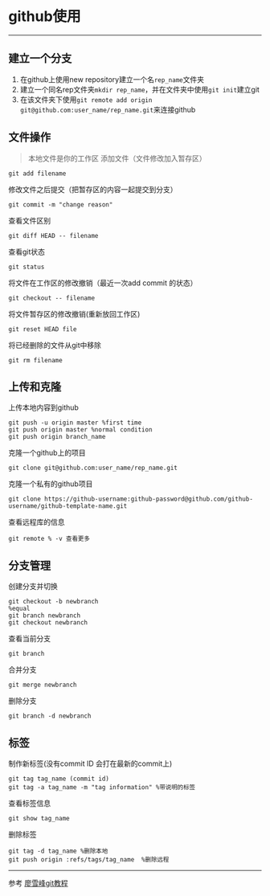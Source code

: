# github使用
---
## 建立一个分支
1. 在github上使用new repository建立一个名`rep_name`文件夹
2. 建立一个同名rep文件夹`mkdir rep_name`，并在文件夹中使用`git init`建立git
3. 在该文件夹下使用`git remote add origin git@github.com:user_name/rep_name.git`来连接github

## 文件操作
>本地文件是你的工作区
添加文件（文件修改加入暂存区）

    git add filename

修改文件之后提交（把暂存区的内容一起提交到分支）

    git commit -m "change reason"

查看文件区别

    git diff HEAD -- filename

查看git状态

    git status

将文件在工作区的修改撤销（最近一次add commit 的状态）

    git checkout -- filename

将文件暂存区的修改撤销(重新放回工作区)

    git reset HEAD file

将已经删除的文件从git中移除

    git rm filename

## 上传和克隆

上传本地内容到github

    git push -u origin master %first time
    git push origin master %normal condition
    git push origin branch_name

克隆一个github上的项目

    git clone git@github.com:user_name/rep_name.git

克隆一个私有的github项目

```
git clone https://github-username:github-password@github.com/github-username/github-template-name.git
```

查看远程库的信息

    git remote % -v 查看更多


## 分支管理

创建分支并切换

    git checkout -b newbranch
    %equal
    git branch newbranch
    git checkout newbranch

查看当前分支

    git branch

合并分支

    git merge newbranch

删除分支

    git branch -d newbranch

## 标签

制作新标签(没有commit ID 会打在最新的commit上)

    git tag tag_name (commit id)
    git tag -a tag_name -m "tag information" %带说明的标签

查看标签信息

    git show tag_name

删除标签

    git tag -d tag_name %删除本地
    git push origin :refs/tags/tag_name  %删除远程

 



---
参考 [廖雪峰git教程](https://www.liaoxuefeng.com/wiki/0013739516305929606dd18361248578c67b8067c8c017b000)